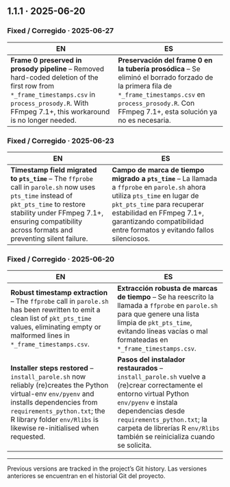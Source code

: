 ## 1.1.1  ·  2025-06-20

### Fixed / Corregido · 2025-06-27

| EN                                                                                                                                                                                                    | ES                                                                                                                                                                                                             |
| ----------------------------------------------------------------------------------------------------------------------------------------------------------------------------------------------------- | -------------------------------------------------------------------------------------------------------------------------------------------------------------------------------------------------------------- |
| **Frame 0 preserved in prosody pipeline** – Removed hard-coded deletion of the first row from `*_frame_timestamps.csv` in `process_prosody.R`. With FFmpeg 7.1+, this workaround is no longer needed. | **Preservación del frame 0 en la tubería prosódica** – Se eliminó el borrado forzado de la primera fila de `*_frame_timestamps.csv` en `process_prosody.R`. Con FFmpeg 7.1+, esta solución ya no es necesaria. |

### Fixed / Corregido · 2025-06-23

| EN                                                                                                                                                                                                                                        | ES                                                                                                                                                                                                                                                                 |
| ----------------------------------------------------------------------------------------------------------------------------------------------------------------------------------------------------------------------------------------- | ------------------------------------------------------------------------------------------------------------------------------------------------------------------------------------------------------------------------------------------------------------------ |
| **Timestamp field migrated to `pts_time`** – The `ffprobe` call in `parole.sh` now uses `pts_time` instead of `pkt_pts_time` to restore stability under FFmpeg 7.1+, ensuring compatibility across formats and preventing silent failure. | **Campo de marca de tiempo migrado a `pts_time`** – La llamada a `ffprobe` en `parole.sh` ahora utiliza `pts_time` en lugar de `pkt_pts_time` para recuperar estabilidad en FFmpeg 7.1+, garantizando compatibilidad entre formatos y evitando fallos silenciosos. |

### Fixed / Corregido · 2025-06-20

| EN                                                                                                                                                                                                                                                   | ES                                                                                                                                                                                                                                                                          |
| ---------------------------------------------------------------------------------------------------------------------------------------------------------------------------------------------------------------------------------------------------- | --------------------------------------------------------------------------------------------------------------------------------------------------------------------------------------------------------------------------------------------------------------------------- |
| **Robust timestamp extraction** – The `ffprobe` call in `parole.sh` has been rewritten to emit a clean list of `pkt_pts_time` values, eliminating empty or malformed lines in `*_frame_timestamps.csv`.                                              | **Extracción robusta de marcas de tiempo** – Se ha reescrito la llamada a `ffprobe` en `parole.sh` para que genere una lista limpia de `pkt_pts_time`, evitando líneas vacías o mal formateadas en `*_frame_timestamps.csv`.                                                |
| **Installer steps restored** – `install_parole.sh` now reliably (re)creates the Python virtual-env `env/pyenv` and installs dependencies from `requirements_python.txt`; the R library folder `env/Rlibs` is likewise re-initialised when requested. | **Pasos del instalador restaurados** – `install_parole.sh` vuelve a (re)crear correctamente el entorno virtual Python `env/pyenv` e instala dependencias desde `requirements_python.txt`; la carpeta de librerías R `env/Rlibs` también se reinicializa cuando se solicita. |

---

Previous versions are tracked in the project’s Git history.
Las versiones anteriores se encuentran en el historial Git del proyecto.

